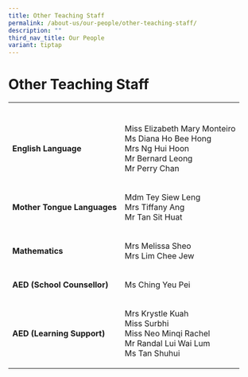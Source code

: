 ```yaml
---
title: Other Teaching Staff
permalink: /about-us/our-people/other-teaching-staff/
description: ""
third_nav_title: Our People
variant: tiptap
---
```

<h1><strong>Other Teaching Staff</strong></h1>
<table style="minWidth: 50px">
<colgroup>
<col>
<col>
</colgroup>
<tbody>
<tr>
<th rowspan="1" colspan="1">
<p></p>
</th>
<th rowspan="1" colspan="1">
<p></p>
</th>
</tr>
<tr>
<td rowspan="1" colspan="1">
<p><strong>English Language</strong>
</p>
</td>
<td rowspan="1" colspan="1">
<p>Miss Elizabeth Mary Monteiro
<br>Ms Diana Ho Bee Hong
<br>Mrs Ng Hui Hoon
<br>Mr Bernard Leong
<br>Mr Perry Chan</p>
</td>
</tr>
<tr>
<td rowspan="1" colspan="1">
<p><strong>Mother Tongue Languages</strong>
</p>
</td>
<td rowspan="1" colspan="1">
<p>Mdm Tey Siew Leng
<br>Mrs Tiffany Ang
<br>Mr Tan Sit Huat</p>
</td>
</tr>
<tr>
<td rowspan="1" colspan="1">
<p><strong>Mathematics</strong>
</p>
</td>
<td rowspan="1" colspan="1">
<p>Mrs Melissa Sheo
<br>Mrs Lim Chee Jew</p>
</td>
</tr>
<tr>
<td rowspan="1" colspan="1">
<p><strong>AED (School Counsellor)</strong>
</p>
</td>
<td rowspan="1" colspan="1">
<p>Ms Ching Yeu Pei</p>
</td>
</tr>
<tr>
<td rowspan="1" colspan="1">
<p><strong>AED (Learning Support)</strong>
</p>
</td>
<td rowspan="1" colspan="1">
<p>Mrs Krystle Kuah
<br>Miss Surbhi
<br>Miss Neo Minqi Rachel
<br>Mr Randal Lui Wai Lum
<br>Ms Tan Shuhui</p>
</td>
</tr>
</tbody>
</table>
<p></p>